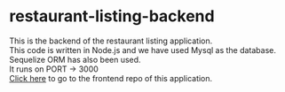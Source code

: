 # restaurant-listing-backend
This is the backend of the restaurant listing application.<br>
This code is written in Node.js and we have used Mysql as the database. Sequelize ORM has also been used.<br>
It runs on PORT -> 3000<br>
[Click here](https://github.com/Damandeep02/restaurant-app) to go to the frontend repo of this application.

